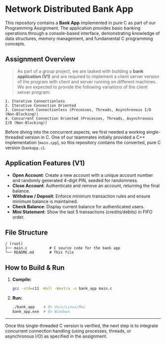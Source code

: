 # Network Distributed Bank App

This repository contains a **Bank App** implemented in pure C as part of our Programming Assignment. The application provides basic banking operations through a console-based interface, demonstrating knowledge of data structures, memory management, and fundamental C programming concepts.

## Assignment Overview

> As part of a group project, we are tasked with building a **bank application (V1)** and are required to implement a client server version of the program with client and server running on different machines. We are expected to provide the following variations of the client server program:

    1. Iterative Connectionless
    2. Iterative Connection Oriented
    3. Concurrent Connectionless (Processes, Threads, Asynchronous I/O (Non-Blocking))
    4. Concurrent Connection Oriented (Processes, Threads, Asynchronous I/O (Non-Blocking))

Before diving into the concurrent aspects, we first needed a working single-threaded version in C. One of our teammates initially provided a C++ implementation (`main.cpp`), so this repository contains the converted, pure C version (`bankapp.c`).


## Application Features (V1)

- **Open Account**: Create a new account with a unique account number and randomly generated 4-digit PIN, seeded for randomness.
- **Close Account**: Authenticate and remove an account, returning the final balance.
- **Withdraw / Deposit**: Enforce minimum transaction rules and ensure minimum balance is maintained.
- **Check Balance**: Display current balance for authenticated users.
- **Mini Statement**: Show the last 5 transactions (credits/debits) in FIFO order.

## File Structure

```
/ (root)
├── main.c          # C source code for the bank app
└── README.md       # This file
```

## How to Build & Run

1. **Compile:**
   ```bash
   gcc -std=c11 -Wall -Wextra -o bank_app main.c
   ```
2. **Run:**
   ```bash
   ./bank_app    # On Unix/Linux/Mac
   bank_app.exe  # On Windows
   ```

---

Once this single-threaded C version is verified, the next step is to integrate concurrent connection handling (using processes, threads, or asynchronous I/O) as specified in the assignment.
